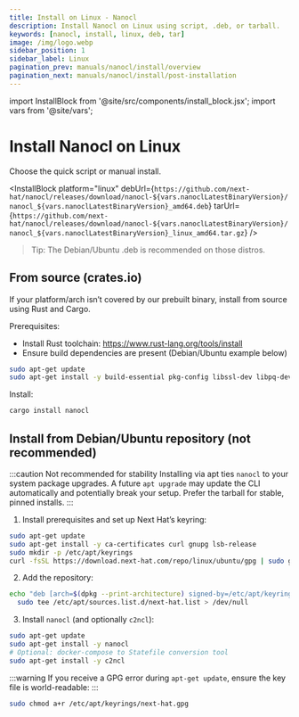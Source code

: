 ```yaml
---
title: Install on Linux - Nanocl
description: Install Nanocl on Linux using script, .deb, or tarball.
keywords: [nanocl, install, linux, deb, tar]
image: /img/logo.webp
sidebar_position: 1
sidebar_label: Linux
pagination_prev: manuals/nanocl/install/overview
pagination_next: manuals/nanocl/install/post-installation
---
```


import InstallBlock from '@site/src/components/install_block.jsx';
import vars from '@site/vars';

# Install Nanocl on Linux

Choose the quick script or manual install.

<InstallBlock
  platform="linux"
  debUrl={`https://github.com/next-hat/nanocl/releases/download/nanocl-${vars.nanoclLatestBinaryVersion}/nanocl_${vars.nanoclLatestBinaryVersion}_amd64.deb`}
  tarUrl={`https://github.com/next-hat/nanocl/releases/download/nanocl-${vars.nanoclLatestBinaryVersion}/nanocl_${vars.nanoclLatestBinaryVersion}_linux_amd64.tar.gz`}
/>

> Tip: The Debian/Ubuntu .deb is recommended on those distros.

## From source (crates.io)

If your platform/arch isn’t covered by our prebuilt binary, install from source using Rust and Cargo.

Prerequisites:

- Install Rust toolchain: https://www.rust-lang.org/tools/install
- Ensure build dependencies are present (Debian/Ubuntu example below)

```bash
sudo apt-get update
sudo apt-get install -y build-essential pkg-config libssl-dev libpq-dev
```

Install:

```bash
cargo install nanocl
```

## Install from Debian/Ubuntu repository (not recommended)

:::caution Not recommended for stability
Installing via apt ties `nanocl` to your system package upgrades. A future `apt upgrade` may update the CLI automatically and potentially break your setup. Prefer the tarball for stable, pinned installs.
:::

1. Install prerequisites and set up Next Hat’s keyring:

```bash
sudo apt-get update
sudo apt-get install -y ca-certificates curl gnupg lsb-release
sudo mkdir -p /etc/apt/keyrings
curl -fsSL https://download.next-hat.com/repo/linux/ubuntu/gpg | sudo gpg --dearmor -o /etc/apt/keyrings/next-hat.gpg
```

2. Add the repository:

```bash
echo "deb [arch=$(dpkg --print-architecture) signed-by=/etc/apt/keyrings/next-hat.gpg] https://download.next-hat.com/repo/linux/ubuntu stable main" | \
  sudo tee /etc/apt/sources.list.d/next-hat.list > /dev/null
```

3. Install `nanocl` (and optionally `c2ncl`):

```bash
sudo apt-get update
sudo apt-get install -y nanocl
# Optional: docker-compose to Statefile conversion tool
sudo apt-get install -y c2ncl
```

:::warning
If you receive a GPG error during `apt-get update`, ensure the key file is world-readable:
:::

```bash
sudo chmod a+r /etc/apt/keyrings/next-hat.gpg
```
